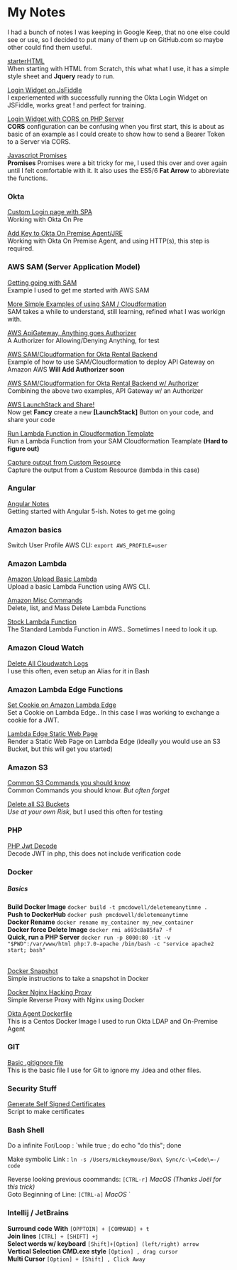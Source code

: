 # My Notes

I had a bunch of notes I was keeping in Google Keep, that no one else could see or use, so I decided to put many of them up on GitHub.com so maybe other could find them useful.

[starterHTML](./starterHTML) <br/>
When starting with HTML from Scratch, this what what I use,
it has a simple style sheet and **Jquery**
ready to run.

[Login Widget on JsFiddle](./loginWidgetJsfiddle) <br/>
I experiemented with successfully running the Okta Login Widget on JSFiddle, works great ! and perfect for training.

[Login Widget with CORS on PHP Server](./loginWidgetCorsOnPhp) <br/>
**CORS** configuration can be confusing when you first start, this is about as basic
of an example as I could create to show how to send a Bearer Token to a Server
via CORS.

[Javascript Promises](./javascriptPromises) <br/>
**Promises** Promises were a bit tricky for me, I used this over and over again until 
I felt comfortable with it. It also uses the ES5/6 **Fat Arrow** to abbreviate the functions.

### Okta

[Custom Login page with SPA](./oktaMultipleLoginPage) <br/>
Working with Okta On Pre

[Add Key to Okta On Premise Agent/JRE](./oktaKeystore) <br/>
Working with Okta On Premise Agent, and using HTTP(s), this step is required.

### AWS SAM (Server Application Model)

[Getting going with SAM](./awsSam) <br/>
Example I used to get me started with AWS SAM

[More Simple Examples of using SAM / Cloudformation](./awsSam2) <br/>
SAM takes a while to understand, still learning, refined what I was workign with.

[AWS ApiGateway, Anything goes Authorizer](./awsAnythingGoesAuthorizer) <br/>
A Authorizer for Allowing/Denying Anything, for test

[AWS SAM/Cloudformation for Okta Rental Backend](./awsSamOktaRental) <br/>
Example of how to use SAM/Cloudformation to deploy API Gateway on Amazon AWS **Will Add Authorizer soon**

[AWS SAM/Cloudformation for Okta Rental Backend w/ Authorizer](./awsOktaRentalWithAuthorizer) <br/>
Combining the above two examples, API Gateway w/ an Authorizer

[AWS LaunchStack and Share!](./awsLaunchStack) <br/>
Now get **Fancy** create a new **[LaunchStack]** Button on your code, and share your code

[Run Lambda Function in Cloudformation Template](./awsCloudformationRunLambda) <br/>
Run a Lambda Function from your SAM Cloudformation Teamplate **(Hard to figure out)**

[Capture output from Custom Resource](./awsCustomResourceOutput) <br/>
Capture the output from a Custom Resource (lambda in this case)
 
### Angular

[Angular Notes](./angularNotes) <br/>
Getting started with Angular 5-ish. Notes to get me going

### Amazon basics

Switch User Profile AWS CLI: `export AWS_PROFILE=user`

### Amazon Lambda

[Amazon Upload Basic Lambda](./amazonLambdaUpload) <br/>
Upload a basic Lambda Function using AWS CLI.

[Amazon Misc Commands](./amazonLambdaMisc) <br/>
Delete, list, and Mass Delete Lambda Functions

[Stock Lambda Function](./awsLambdaStock) <br/>
The Standard Lambda Function in AWS.. Sometimes I need to look it up.

### Amazon Cloud Watch

[Delete All Cloudwatch Logs](./amazonDeleteCloudLogs) <br/>
I use this often, even setup an Alias for it in Bash

### Amazon Lambda Edge Functions
[Set Cookie on Amazon Lambda Edge](./lambdaEdgeSetCookie) <br/>
Set a Cookie on Lambda Edge.. In this case I was working to exchange a cookie for a JWT. 

[Lambda Edge Static Web Page](./lambdaEdgeStaticWebpage) <br/>
Render a Static Web Page on Lambda Edge (ideally you would use an S3 Bucket, but this will get you started)

### Amazon S3

[Common S3 Commands you should know](./amazonS3CommonCommands) <br/>
Common Commands you should know. *But often forget*

[Delete all S3 Buckets](./amazonDeleteS3Buckets) <br/>
*Use at your own Risk*, but I used this often for testing

### PHP

[PHP Jwt Decode](./phpDecodeJwt) <br/>
Decode JWT in php, this does not include verification code

### Docker

##### Basics 

**Build Docker Image** `docker build -t pmcdowell/deletemeanytimne .` <br/>
**Push to DockerHub** `docker push pmcdowell/deletemeanytimne` <br/>
**Docker Rename** `docker rename my_container my_new_container` <br/>
**Docker force Delete Image** `docker rmi a693c8a85fa7 -f` <br/>
**Quick, run a PHP Server** `docker run -p 8000:80 -it -v "$PWD":/var/www/html php:7.0-apache /bin/bash -c "service apache2 start; bash"` <br/>
<br/>

[Docker Snapshot](./dockerSnapshot) <br/>
Simple instructions to take a snapshot in Docker

[Docker Nginx Hacking Proxy](./dockerNginxHacking) <br/>
Simple Reverse Proxy with Nginx using Docker

[Okta Agent Dockerfile](./oktaServer) <br/>
This is a Centos Docker Image I used to run Okta LDAP and On-Premise Agent

### GIT

[Basic .gitignore file](./gitignore) <br/>
This is the basic file I use for Git to ignore my .idea and other files.

### Security Stuff

[Generate Self Signed Certificates](./securityCertificatesCreate) <br/>
Script to make certificates

### Bash Shell

Do a infinite For/Loop : `while true ; do echo "do this"; done

Make symbolic Link : `ln -s /Users/mickeymouse/Box\ Sync/c-\=Code\=-/ code
`

Reverse looking previous coommands: `[CTRL-r]` *MacOS* *(Thanks Joël for this trick)* <br/>
Goto Beginning of Line: `[CTRL-a]` *MacOS*
`
### Intellij / JetBrains

**Surround code With** `[OPPTOIN] + [COMMAND] + t ` <br/>
**Join lines** `[CTRL] + [SHIFT] +j` <br/>
**Select words w/ keyboard** `[Shift]+[Option] (left/right) arrow` <br/>
**Vertical Selection CMD.exe style**  `[Option] , drag cursor` <br/>
**Multi Cursor**  `[Option] + [Shift] , Click Away` <br/>
